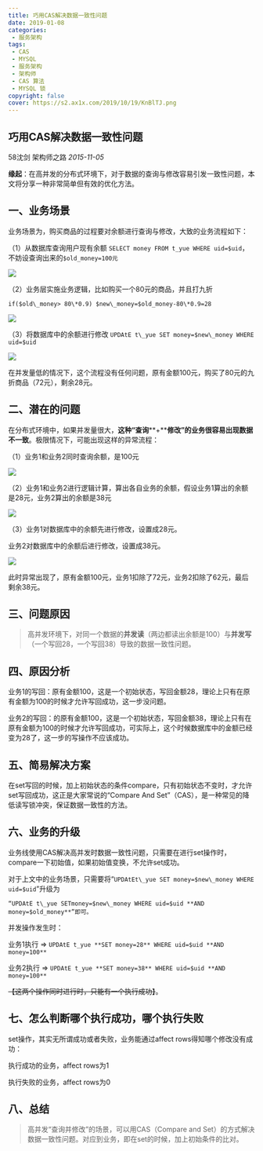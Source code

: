 ```yaml
---
title: 巧用CAS解决数据一致性问题
date: 2019-01-08
categories: 
 - 服务架构
tags: 
 - CAS
 - MYSQL
 - 服务架构
 - 架构师
 - CAS 算法
 - MYSQL 锁
copyright: false
cover: https://s2.ax1x.com/2019/10/19/KnBlTJ.png
---
```

## 巧用CAS解决数据一致性问题

58沈剑 架构师之路 _2015-11-05_

**缘起**：在高并发的分布式环境下，对于数据的查询与修改容易引发一致性问题，本文将分享一种非常简单但有效的优化方法。

## 一、业务场景 

业务场景为，购买商品的过程要对余额进行查询与修改，大致的业务流程如下：

（1）从数据库查询用户现有余额 `SELECT money FROM t_yue WHERE uid=$uid`，不妨设查询出来的`$old_money=100元`

![](http://mmbiz.qpic.cn/mmbiz/YrezxckhYOwqEGDX16FzribBMJ3okQE4I1sPicaUAxOQdJlauicU6gv8QTnjGws7T5Vy6F34vYicm1t04RJMIibhYXw/640?wx_fmt=png&tp=webp&wxfrom=5&wx_lazy=1&wx_co=1)  

（2）业务层实施业务逻辑，比如购买一个80元的商品，并且打九折

    if($old\_money> 80\*0.9) $new\_money=$old_money-80\*0.9=28

![](http://mmbiz.qpic.cn/mmbiz/YrezxckhYOwqEGDX16FzribBMJ3okQE4IyibMRTgtommicU61DeN1mia9BSguDFdo8gqoKwI4JbqBEiarwvibbv8NZCQ/640?wx_fmt=png&tp=webp&wxfrom=5&wx_lazy=1&wx_co=1)  

（3）将数据库中的余额进行修改 `UPDAtE t\_yue SET money=$new\_money WHERE uid=$uid`

![](http://mmbiz.qpic.cn/mmbiz/YrezxckhYOwqEGDX16FzribBMJ3okQE4IHJ5mYyJyHSibGSKrt045nETHicY3ibkK2mcmVM96Gp5DksK3CmWQFRaxw/640?wx_fmt=png&tp=webp&wxfrom=5&wx_lazy=1&wx_co=1)  

在并发量低的情况下，这个流程没有任何问题，原有金额100元，购买了80元的九折商品（72元），剩余28元。

## 二、潜在的问题 

在分布式环境中，如果并发量很大，**这种“查询****+****修改”的业务很容易出现数据不一致**。极限情况下，可能出现这样的异常流程：

（1）业务1和业务2同时查询余额，是100元

![](http://mmbiz.qpic.cn/mmbiz/YrezxckhYOwqEGDX16FzribBMJ3okQE4IymrTyYQ14y38RQUysvfIGzN0xdeALkZTrcSib1HfTV74ZnoAdOUl6sw/640?wx_fmt=png&tp=webp&wxfrom=5&wx_lazy=1&wx_co=1)  

（2）业务1和业务2进行逻辑计算，算出各自业务的余额，假设业务1算出的余额是28元，业务2算出的余额是38元

![](http://mmbiz.qpic.cn/mmbiz/YrezxckhYOwqEGDX16FzribBMJ3okQE4I5B5FxMuV8ibD0NMVFynD8hLfuJKZF5FNhBIP7uMKibia7T9da6u5js0lg/640?wx_fmt=png&tp=webp&wxfrom=5&wx_lazy=1&wx_co=1)  

（3）业务1对数据库中的余额先进行修改，设置成28元。

业务2对数据库中的余额后进行修改，设置成38元。

![](http://mmbiz.qpic.cn/mmbiz/YrezxckhYOwqEGDX16FzribBMJ3okQE4IQY7wn9PTNr4ictHrFGndTzQgx1th35gNWRUoEpvtCR3b9gSlv3HIRyg/640?wx_fmt=png&tp=webp&wxfrom=5&wx_lazy=1&wx_co=1)  

此时异常出现了，原有金额100元，业务1扣除了72元，业务2扣除了62元，最后剩余38元。

## 三、问题原因 

> 高并发环境下，对同一个数据的**并发读**（两边都读出余额是100）与**并发写**（一个写回28，一个写回38）导致的数据一致性问题。

## 四、原因分析 

业务1的写回：原有金额100，这是一个初始状态，写回金额28，理论上只有在原有金额为100的时候才允许写回成功，这一步没问题。

业务2的写回：的原有金额100，这是一个初始状态，写回金额38，理论上只有在原有金额为100的时候才允许写回成功，可实际上，这个时候数据库中的金额已经变为28了，这一步的写操作不应该成功。

## 五、简易解决方案 

在set写回的时候，加上初始状态的条件compare，只有初始状态不变时，才允许set写回成功，这正是大家常说的“Compare And Set”（CAS），是一种常见的降低读写锁冲突，保证数据一致性的方法。

## 六、业务的升级 

业务线使用CAS解决高并发时数据一致性问题，只需要在进行set操作时，compare一下初始值，如果初始值变换，不允许set成功。

对于上文中的业务场景，只需要将“`UPDAtEt\_yue SET money=$new\_money WHERE uid=$uid`”升级为

    “UPDAtE t\_yue SETmoney=$new\_money WHERE uid=$uid **AND money=$old_money**”即可。

并发操作发生时：

业务1执行 =\> `UPDAtE t_yue **SET money=28** WHERE uid=$uid **AND money=100**`

业务2执行 =\> `UPDAtE t_yue **SET money=38** WHERE uid=$uid **AND money=100**`

~~【这两个操作同时进行时，只能有一个执行成功】~~。

## 七、怎么判断哪个执行成功，哪个执行失败 

set操作，其实无所谓成功或者失败，业务能通过affect rows得知哪个修改没有成功：

执行成功的业务，affect rows为1

执行失败的业务，affect rows为0

## 八、总结 

> 高并发“查询并修改”的场景，可以用CAS（Compare and Set）的方式解决数据一致性问题。对应到业务，即在set的时候，加上初始条件的比对。

